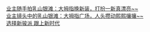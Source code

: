   
[业主随手拍乳山银滩：大拇指换新装，打扮一新真漂亮~~](http://www.dianyue.me/archives/922/y0941e389va6bwbf/)  
[业主镜头中的乳山银滩：大拇指广场，人头攒动熙熙攘攘~~](http://www.dianyue.me/archives/088/njn27q84fqlx9k3w/)  
[选择新骏派 跟上新时代](http://www.dianyue.me/archives/267/1rsem3qhrke6vpqv/)